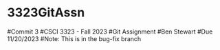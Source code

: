 # 3323GitAssn
#Commit 3
#CSCI 3323 - Fall 2023
#Git Assignment
#Ben Stewart 
#Due 11/20/2023
#Note: This is in the bug-fix branch
